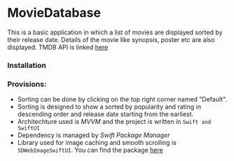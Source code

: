 # MovieDatabase

This is a basic application in which a list of movies are displayed sorted by their release date. Details of the movie like synopsis, poster etc are also displayed. TMDB API is linked [here](https://developers.themoviedb.org/3/getting-started/introduction)

### Installation

### Provisions:
* Sorting can be done by clicking on the top right corner named "Default". 
* Sorting is designed to show a sorted by popularity and rating in descending order and release date starting from the earliest.
* Architechture used is _MVVM_ and the project is written in `Swift and SwiftUI`
* Dependency is managed by _Swift Package Manager_
* Library used for image caching and smooth scrolling is `SDWebImageSwiftUI`. You can find the package [here](https://github.com/SDWebImage/SDWebImageSwiftUI)

